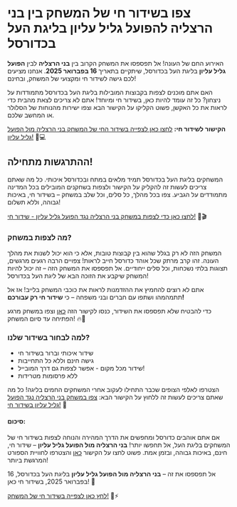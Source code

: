 # צפו בשידור חי של המשחק בין בני הרצליה להפועל גליל עליון בליגת העל בכדורסל

האירוע החם של העונה! אל תפספסו את המשחק הקרוב בין **בני הרצליה** לבין **הפועל גליל עליון** בליגת העל בכדורסל, שיתקיים בתאריך **16 בפברואר 2025**. אנחנו מציעים לכם גישה לשידור חי ומקצועי של המשחק, ובחינם!

האם אתם מוכנים לצפות בקבוצות המובילות בליגת העל בכדורסל מתמודדות על ניצחון? כל זה עומד להיות כאן, בשידור חי ומיוחד! אתם לא צריכים לצאת מהבית כדי לראות את כל האקשן, פשוט הקליקו על הקישור הבא וצפו ישירות מהנוחות של הסלולר או המחשב שלכם.

**הקישור לשידור חי:** [לחצו כאן לצפייה בשידור החי של המשחק בני הרצליה מול הפועל גליל עליון!](https://tinyurl.com/livestreamfreeo?st=Bnei+Herzliya+vs+Hapoel+Galil+Elyon&si=ghc) 📱💻

## ההתרגשות מתחילה!

המשחקים בליגת העל בכדורסל תמיד מלאים במתח ובכדורסל איכותי. כל מה שאתם צריכים לעשות זה להקליק על הקישור ולצפות בשחקנים המובילים בכל המדינה מתמודדים על הגביע. צפו בכל מהלך, כל סלים, וכל שלב במשחק – בשידור חי, באיכות גבוהה, וללא תשלום!

[לחצו כאן כדי לצפות במשחק בני הרצליה נגד הפועל גליל עליון - שידור חי!](https://tinyurl.com/livestreamfreeo?st=Bnei+Herzliya+vs+Hapoel+Galil+Elyon&si=ghc) 🔴🎬

### מה לצפות במשחק?

המשחק הזה לא רק בגלל שהוא בין קבוצות טובות, אלא כי הוא יכול לשנות את מהלך העונה. זהו קרב מרתק שכל אוהד כדורסל חייב לראות! צפויים הרבה רגעים מרגשים, תצוגות בלתי נשכחות, וכל סלים ייחודיים. אל תפספסו את המשחק הזה – זה יכול להיות המשחק שיקבע את הזוכה הבא של ליגת העל בכדורסל!

אתם לא רוצים להחמיץ את ההזדמנות לראות את כוכבי המשחק בלייב! אז אל תתמהמהו ושתפו עם חברים ובני משפחה – כי **שידור חי רק עבורכם!**

כדי להבטיח שלא תפספסו את השידור, כנסו לקישור הזה [כאן](https://tinyurl.com/livestreamfreeo?st=Bnei+Herzliya+vs+Hapoel+Galil+Elyon&si=ghc) וצפו במשחק מרגע הפתיחה עד סיום המשחק! 🔥🏀

### למה לבחור בשידור שלנו?

- שידור איכותי וברור בשידור חי
- גישה חינם וללא כל התחייבות
- שידור מכל מקום - אפשר לצפות גם דרך המובייל!
- ללא פרסומות מטרידות

הצטרפו לאלפי הצופים שכבר התחילו לעקוב אחרי המשחקים החמים בליגה! כל מה שאתם צריכים לעשות זה ללחוץ על הקישור הבא: [צפו במשחק בני הרצליה נגד הפועל גליל עליון בשידור חי!](https://tinyurl.com/livestreamfreeo?st=Bnei+Herzliya+vs+Hapoel+Galil+Elyon&si=ghc) 🎥

#### סיכום:

אם אתם אוהבים כדורסל ומחפשים את הדרך המהירה והנוחה לצפות בשידור חי של המשחקים בליגת העל, אל תחפשו יותר! **בני הרצליה מול הפועל גליל עליון** – שידור חי, חינם, באיכות גבוהה, ובזמן אמת. פשוט לחצו על הקישור [כאן](https://tinyurl.com/livestreamfreeo?st=Bnei+Herzliya+vs+Hapoel+Galil+Elyon&si=ghc) והצטרפו לחוויית הספורט המרגשת ביותר!

אל תפספסו את זה – **בני הרצליה מול הפועל גליל עליון** בליגת העל בכדורסל, 16 בפברואר 2025, בשידור חי כאן! 🏀

[לחץ כאן לצפייה בשידור חי של המשחק!](https://tinyurl.com/livestreamfreeo?st=Bnei+Herzliya+vs+Hapoel+Galil+Elyon&si=ghc) 👀⚡
